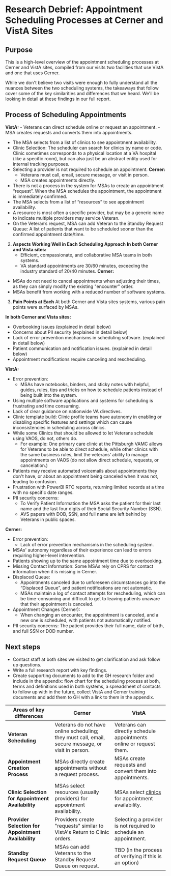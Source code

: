 # Research Debrief: Appointment Scheduling Processes at Cerner and VistA Sites

## Purpose
This is a high-level overview of the appointment scheduling processes at Cerner and VistA sites, compiled from our visits two facilities that use VistA and one that uses Cerner. 

While we don't believe two visits were enough to fully understand all the nuances between the two scheduling systems, the takeaways that follow cover some of the key similarities and differences that we heard. We'll be looking in detail at these findings in our full report. 

## Process of Scheduling Appointments
 **VistA:**
     - Veterans can direct schedule online or request an appointment.
     - MSA creates requests and converts them into appointments.
- The MSA selects from a list of clinics to see appointment availability.
- Clinic Selection: The scheduler can search for clinics by name or code. Clinic sometimes corresponds to a physical location at a VA hospital (like a specific room), but can also just be an abstract entity used for internal tracking purposes.
- Selecting a provider is not required to schedule an appointment.
**Cerner:**
     - Veterans must call, email, secure message, or visit in person.
     - MSA creates appointments directly.
- There is not a process in the system for MSAs to create an appointment “request”. When the MSA schedules the appointment, the appointment is immediately confirmed.
- The MSA selects from a list of “resources” to see appointment availability.
- A resource is most often a specific provider, but may be a generic name to indicate multiple providers may service Veteran.
- On the Veteran’s request, MSA can add Veteran to the Standby Request Queue: A list of patients that want to be scheduled sooner than the confirmed appointment date/time.

2. **Aspects Working Well in Each Scheduling Approach**
**In both Cerner and Vista sites:**
   - Efficient, compassionate, and collaborative MSA teams in both systems.
   - VA standard appointments are 30/60 minutes, exceeding the industry standard of 20/40 minutes.
**Cerner:**
- MSAs do not need to cancel appointments when adjusting their times, as they can simply modify the existing "encounter" order.
- MSAs benefit from working with a reduced number of software systems.


3. **Pain Points at Each**
  At both Cerner and Vista sites systems, various pain points were surfaced by MSAs.

**In both Cerner and Vista sites:**

* Overbooking issues (explained in detail below)
* Concerns about PII security (explained in detail below)
* Lack of error prevention mechanisms in scheduling software. (explained in detail below)
* Patient communication and notification issues. (explained in detail below)
* Appointment modifications require canceling and rescheduling.

**VistA:**

* Error prevention:
    * MSAs have notebooks, binders, and sticky notes with helpful, guides, rules, tips and tricks on how to schedule patients instead of being built into the system.
* Using multiple software applications and systems for scheduling is frustrating and time consuming.
* Lack of clear guidance on nationwide VA directives.
* Clinic template build: Clinic profile teams have autonomy in enabling or disabling specific features and settings which can cause inconsistencies in scheduling across clinics.
* While some Clinics that should be allowed to let Veterans schedule using VAOS, do not, others do.
    * For example: One primary care clinic at the Pittsburgh VAMC allows for Veterans to be able to direct schedule, while other clinics with the same business rules, limit the veterans’ ability to manage appointments on VAOS  (do not allow direct schedule, requests, or cancelation.)
* Patients may receive automated voicemails about appointments they don't have, or about an appointment being canceled when it was not, leading to confusion.
* Frustration with PowerBI RTC reports, returning limited records at a time with no specific date ranges.
* PII security concerns:
    * To Verify Patient Information the MSA asks the patient for their last name and the last four digits of their Social Security Number (SSN).
    * AVS papers with DOB, SSN, and full name are left behind by Veterans in public spaces.

**Cerner:**

* Error prevention:
    * Lack of error prevention mechanisms in the scheduling system.
* MSAs' autonomy regardless of their experience can lead to errors requiring higher-level intervention.
* Patients showing up to the same appointment time due to overbooking.
* Missing Contact Information: Some MSAs rely on CPRS for contact information when it is missing in Cerner.
* Displaced Queue:
    * Appointments canceled due to unforeseen circumstances go into the “Displaced Queue”, and patient notifications are not automatic.
    * MSAs maintain a log of contact attempts for rescheduling, which can be time-consuming and difficult to get to leaving patients unaware that their appointment is canceled.
* Appointment Changes (Cerner):
    * When changing an encounter, the appointment is canceled, and a new one is scheduled, with patients not automatically notified.
* PII security concerns: The patient provides their full name, date of birth, and full SSN or DOD number.


## Next steps
- Contact staff at both sites we visited to get clarification and ask follow up questions. 
- Write a full research report with key findings.
- Create supporting documents to add to the GH research folder and include in the appendix: flow chart for the scheduling process at both, terms and definitions used in both systems, a spreadsheet of contacts to follow up with in the future, collect VistA and Cerner training documents and add them to GH with a link to them in the appendix. 


| **Areas of key differences**                                           | **Cerner**                                                          | **VistA**                                                            |
|-------------------------------------------------------|---------------------------------------------------------------------|----------------------------------------------------------------------|
| **Veteran Scheduling**                                | Veterans do not have online scheduling; they must call, email, secure message, or visit in person. | Veterans can directly schedule appointments online or request them.  |
| **Appointment Creation Process**                       | MSAs directly create appointments without a request process.        | MSAs create requests and convert them into appointments.             |
| **Clinic Selection for Appointment Availability**      | MSAs select resources (usually providers) for appointment availability. | MSAs select [clinics](https://github.com/department-of-veterans-affairs/va.gov-team/blob/master/products/health-care/appointments/va-online-scheduling/feature-reference/vista-appointments-facilities-clinics.md) for appointment availability.                   |
| **Provider Selection for Appointment Availability**    | Providers create "requests" similar to VistA's Return to Clinic orders. | Selecting a provider is not required to schedule an appointment.    |
| **Standby Request Queue**                              | MSAs can add Veterans to the Standby Request Queue on request.       | TBD (in the process of verifying if this is an option)                                                     |


